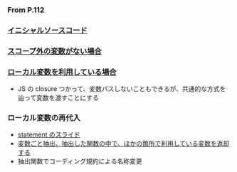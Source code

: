 ### From P.112

### [イニシャルソースコード](https://github.com/jinyongnan810/refactoring/commit/41f283574bbac4c8e98adb0255d0e8fa43eaabe3)

### [スコープ外の変数がない場合](https://github.com/jinyongnan810/refactoring/commit/7fcedbc19a0a6a40cdada2a58be63afc67887449)

### [ローカル変数を利用している場合](https://github.com/jinyongnan810/refactoring/commit/738e182312e2ae000cf3620ff6dd87166626d0cc)

- JS の closure つかって、変数パスしないこともできるが、共通的な方式を辿って変数を渡すことにする

### ローカル変数の再代入

- [statement のスライド](https://github.com/jinyongnan810/refactoring/commit/929b9886a96538d1fefeac928dfe7545d7fb9d24)
- [変数ごと抽出、抽出した関数の中で、ほかの箇所で利用している変数を返却する](https://github.com/jinyongnan810/refactoring/commit/a6b2f5b76408ef26b284b335c0c06ba3f22a6de9)
- 抽出関数でコーディング規約による名称変更
